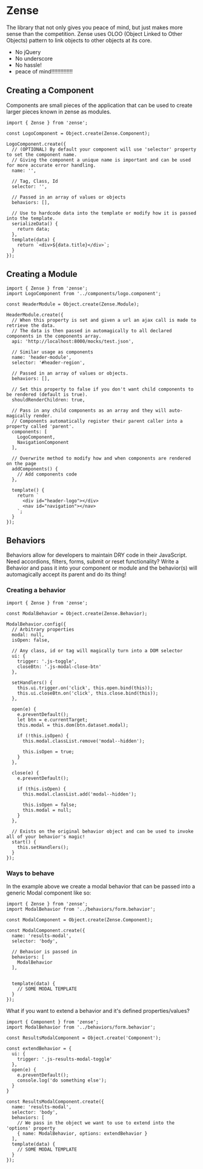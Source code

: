# Zense
The library that not only gives you peace of mind, but just makes more sense than the competition. Zense uses OLOO (Object Linked to Other Objects) pattern to link objects to other objects at its core. 

- No jQuery
- No underscore
- No hassle!
- peace of mind!!!!!!!!!!!!!!

## Creating a Component
Components are small pieces of the application that can be used to create larger pieces known in zense as modules.

```
import { Zense } from 'zense';

const LogoComponent = Object.create(Zense.Component);

LogoComponent.create({
  // (OPTIONAL) By default your component will use 'selector' property to set the component name.
  // Giving the component a unique name is important and can be used for more accurate error handling.
  name: '',
  
  // Tag, Class, Id
  selector: '', 
  
  // Passed in an array of values or objects
  behaviors: [], 
  
  // Use to hardcode data into the template or modify how it is passed into the template.
  serializeData() {
    return data;
  },
  template(data) {
    return `<div>${data.title}</div>`;
  }
});
```

## Creating a Module

```
import { Zense } from 'zense';
import LogoComponent from '../components/logo.component';

const HeaderModule = Object.create(Zense.Module);

HeaderModule.create({
  // When this property is set and given a url an ajax call is made to retrieve the data.
  // The data is then passed in automagically to all declared components in the components array.
  api: 'http://localhost:8000/mocks/test.json',
  
  // Similar usage as components
  name: 'header-module',
  selector: '#header-region',
  
  // Passed in an array of values or objects.
  behaviors: [], 
  
  // Set this property to false if you don't want child components to be rendered (default is true).
  shouldRenderChildren: true,
  
  // Pass in any child components as an array and they will auto-magically render.
  // Components automatically register their parent caller into a property called 'parent'.
  components: [
    LogoComponent,
    NavigationComponent
  ],
  
  // Overwrite method to modify how and when components are rendered on the page
  addComponents() {
    // Add components code
  },

  template() {
    return `
      <div id="header-logo"></div>
      <nav id="navigation"></nav>
    `;
  }
});
```

## Behaviors
Behaviors allow for developers to maintain DRY code in their JavaScript. Need accordions, filters, forms, submit or reset functionality? Write a Behavior and pass it into your component or module and the behavior(s) will automagically accept its parent and do its thing!

### Creating a behavior

```
import { Zense } from 'zense';

const ModalBehavior = Object.create(Zense.Behavior);

ModalBehavior.config({
  // Arbitrary properties
  modal: null,
  isOpen: false,
  
  // Any class, id or tag will magically turn into a DOM selector
  ui: {
    trigger: '.js-toggle',
    closeBtn: '.js-modal-close-btn'
  },

  setHandlers() {
    this.ui.trigger.on('click', this.open.bind(this));
    this.ui.closeBtn.on('click', this.close.bind(this));
  },

  open(e) {
    e.preventDefault();
    let btn = e.currentTarget;
    this.modal = this.dom(btn.dataset.modal);

    if (!this.isOpen) {
      this.modal.classList.remove('modal--hidden');

      this.isOpen = true;
    }
  },

  close(e) {
    e.preventDefault();
    
    if (this.isOpen) {
      this.modal.classList.add('modal--hidden');

      this.isOpen = false;
      this.modal = null;
    }
  },

  // Exists on the original behavior object and can be used to invoke all of your behavior's magic!
  start() {
    this.setHandlers();
  }
});
```

### Ways to behave
In the example above we create a modal behavior that can be passed into a generic Modal component like so:

```
import { Zense } from 'zense';
import ModalBehavior from '../behaviors/form.behavior';

const ModalComponent = Object.create(Zense.Component);

const ModalComponent.create({
  name: 'results-modal',
  selector: 'body',
  
  // Behavior is passed in
  behaviors: [
    ModalBehavior
  ],
  
 
  template(data) {
    // SOME MODAL TEMPLATE
  }
});
```

What if you want to extend a behavior and it's defined properties/values?

```
import { Component } from 'zense';
import ModalBehavior from '../behaviors/form.behavior';

const ResultsModalComponent = Object.create('Component');

const extendBehavior = {
  ui: {
    trigger: '.js-results-modal-toggle'
  },
  open(e) {
    e.preventDefault();
    console.log('do something else');
  }
}

const ResultsModalComponent.create({
  name: 'results-modal',
  selector: 'body',
  behaviors: [
    // We pass in the object we want to use to extend into the 'options' property
    { name: ModalBehavior, options: extendBehavior }
  ],
  template(data) {
    // SOME MODAL TEMPLATE
  }
});
```

